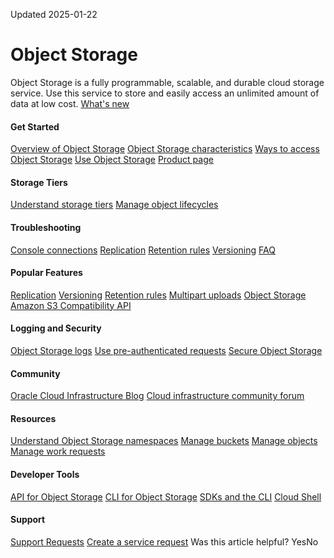 Updated 2025-01-22
#  Object Storage
Object Storage is a fully programmable, scalable, and durable cloud storage service. Use this service to store and easily access an unlimited amount of data at low cost.
[What's new](https://docs.oracle.com/iaas/releasenotes/services/objectstorage/)
#### Get Started
[Overview of Object Storage](https://docs.oracle.com/en-us/iaas/Content/Object/Concepts/objectstorageoverview.htm#overview "Learn how to use Object Storage to store and easily access an unlimited amount of data at low cost.")
[Object Storage characteristics](https://docs.oracle.com/en-us/iaas/Content/Object/Concepts/objectstorageoverview.htm#features)
[Ways to access Object Storage](https://docs.oracle.com/en-us/iaas/Content/Object/Concepts/objectstorageoverview.htm#accessways)
[Use Object Storage](https://docs.oracle.com/en-us/iaas/Content/Object/Concepts/objectstorageoverview.htm#using)
[Product page](https://www.oracle.com/cloud/storage/object-storage/)
#### Storage Tiers
[Understand storage tiers](https://docs.oracle.com/en-us/iaas/Content/Object/Concepts/understandingstoragetiers.htm#storage-tiers "Learn how Object Storage uses storage tiers to help you maximize access performance where appropriate and minimize storage costs where possible.")
[Manage object lifecycles ](https://docs.oracle.com/en-us/iaas/Content/Object/Tasks/usinglifecyclepolicies.htm#object-lifecycle "Learn how to use Object Lifecycle Management to automatically manage the archiving and deletion of objects.")
#### Troubleshooting
[Console connections](https://docs.oracle.com/en-us/iaas/Content/Object/Troubleshooting/troubleshooting_console_connections.htm#troubleshooting-console "Learn troubleshooting solutions for issues you might encounter regarding connecting with the Console.")
[Replication](https://docs.oracle.com/en-us/iaas/Content/Object/Troubleshooting/usingreplication_topic-Troubleshooting_Replication.htm#troubleshooting-replication "Learn troubleshooting solutions for issues you might encounter using replication.")
[Retention rules](https://docs.oracle.com/en-us/iaas/Content/Object/Troubleshooting/usingretentionrules_topic-Troubleshooting_Retention_Rules.htm#troubleshooting-retention-fules "Learn troubleshooting solutions for issues you might encounter using retention rules.")
[Versioning](https://docs.oracle.com/en-us/iaas/Content/Object/Troubleshooting/usingversioning_topic-Troubleshooting_Versioning.htm#TroubleshootVersioning "Learn troubleshooting solutions for issues you might encounter using object versioning.")
[FAQ](https://www.oracle.com/cloud/storage/object-storage-faq.html)
#### Popular Features
[Replication](https://docs.oracle.com/en-us/iaas/Content/Object/Tasks/usingreplication.htm#replication "Learn how to manage the replication of Object Storage objects across buckets.")
[Versioning](https://docs.oracle.com/en-us/iaas/Content/Object/Tasks/usingversioning.htm#object-versioning "Learn how to use object versioning to apply data protection against the accidental or malicious object updating or deleting of Object Storage objects.")
[Retention rules](https://docs.oracle.com/en-us/iaas/Content/Object/Tasks/usingretentionrules.htm#data-retention-rules "Learn how to use retention rules to preserve Object Storage data.")
[Multipart uploads](https://docs.oracle.com/en-us/iaas/Content/Object/Tasks/usingmultipartuploads.htm#multipart-uploads "Learn how to use multipart uploads to move objects larger than 100 MB more efficiently and with greater resiliance.")
[Object Storage Amazon S3 Compatibility API](https://docs.oracle.com/en-us/iaas/Content/Object/Tasks/s3compatibleapi.htm#amazon-s3-compabality "Learn how to use Oracle Cloud Infrastructure's Amazon S3 Compatibility API, where you can use existing Amazon S3 tools to work with Object Storage.")
#### Logging and Security
[Object Storage logs](https://docs.oracle.com/iaas/Content/Logging/Reference/details_for_object_storage.htm)
[Use pre-authenticated requests](https://docs.oracle.com/en-us/iaas/Content/Object/Tasks/usingpreauthenticatedrequests.htm#pre-auth-req "Learn about how to use the pre-authenticated request feature to give users access a bucket or an object without providing their sign-on credentials.")
[Secure Object Storage](https://docs.oracle.com/iaas/Content/Security/Reference/objectstorage_security.htm)
#### Community
[Oracle Cloud Infrastructure Blog](https://blogs.oracle.com/cloud-infrastructure/)
[Cloud infrastructure community forum](https://community.oracle.com/tech/apps-infra/categories/18430-cloud-infrastructure)
#### Resources
[Understand Object Storage namespaces](https://docs.oracle.com/en-us/iaas/Content/Object/Tasks/understandingnamespaces.htm#namespaces "Learn about how to access and use your namespace for running Object Storage tasks.")
[Manage buckets](https://docs.oracle.com/en-us/iaas/Content/Object/Tasks/managingbuckets.htm#buckets "Learn about Object Storage buckets, in which you can store objects in a compartment.")
[Manage objects](https://docs.oracle.com/en-us/iaas/Content/Object/Tasks/managingobjects.htm#objects "Learn about how to manageObject Storage objects, which are files or unstructured data that you can upload to an Object Storage bucket to a compartment.")
[Manage work requests](https://docs.oracle.com/en-us/iaas/Content/Object/Tasks/work-requests.htm#work-requests "View the state of work requests associated with Object Storage.")
#### Developer Tools
[API for Object Storage](https://docs.oracle.com/iaas/api/#/en/objectstorage/latest/)
[CLI for Object Storage](https://docs.oracle.com/iaas/tools/oci-cli/latest/oci_cli_docs/cmdref/os.html)
[SDKs and the CLI](https://docs.oracle.com/iaas/Content/API/Concepts/sdks.htm)
[Cloud Shell](https://docs.oracle.com/iaas/Content/API/Concepts/devcloudshellintro.htm)
#### Support
[Support Requests](https://docs.oracle.com/iaas/Content/GSG/Tasks/contactingsupport.htm)
[Create a service request](https://support.oracle.com)
Was this article helpful?
YesNo

